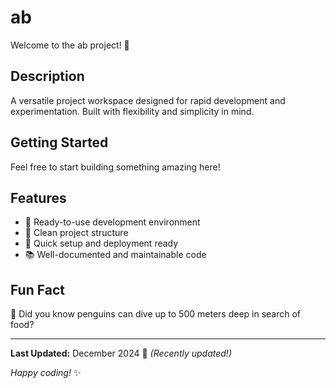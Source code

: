 # ab

Welcome to the ab project! 🚀

## Description

A versatile project workspace designed for rapid development and experimentation. Built with flexibility and simplicity in mind.

## Getting Started

Feel free to start building something amazing here!

## Features

- 🔧 Ready-to-use development environment
- 📁 Clean project structure
- 🚀 Quick setup and deployment ready
- 📚 Well-documented and maintainable code

## Fun Fact

🐧 Did you know penguins can dive up to 500 meters deep in search of food?

---

**Last Updated:** December 2024 📅 _(Recently updated!)_

*Happy coding!* ✨

